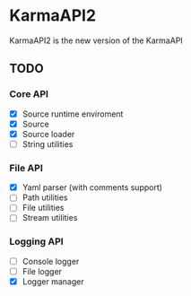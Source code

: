 # KarmaAPI2
KarmaAPI2 is the new version of the KarmaAPI

## TODO

### Core API
- [X] Source runtime enviroment
- [X] Source
- [X] Source loader
- [ ] String utilities

### File API
- [X] Yaml parser (with comments support)
- [ ] Path utilities
- [ ] File utilities
- [ ] Stream utilities

### Logging API
- [ ] Console logger
- [ ] File logger
- [X] Logger manager
